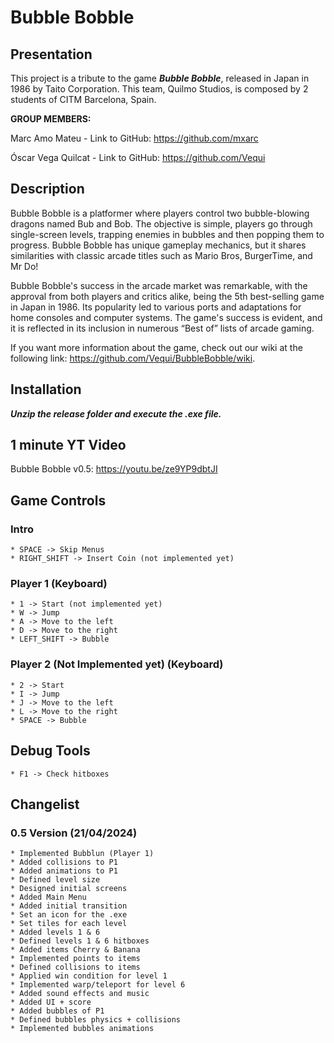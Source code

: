 # Bubble Bobble
## Presentation 
This project is a tribute to the game **_Bubble Bobble_**, released in Japan in 1986 by Taito Corporation. This team, Quilmo Studios, is composed by 2 students of CITM Barcelona, Spain.

**GROUP MEMBERS:**

Marc Amo Mateu - Link to GitHub: https://github.com/mxarc

Óscar Vega Quilcat - Link to GitHub: https://github.com/Vequi

## Description

Bubble Bobble is a platformer where players control two bubble-blowing dragons named Bub and Bob. The objective is simple, players go through single-screen levels, trapping enemies in bubbles and then popping them to progress. Bubble Bobble has unique gameplay mechanics, but it shares similarities with classic arcade titles such as Mario Bros, BurgerTime, and Mr Do!

Bubble Bobble's success in the arcade market was remarkable, with the approval from both players and critics alike, being the 5th best-selling game in Japan in 1986. Its popularity led to various ports and adaptations for home consoles and computer systems. The game's success is evident, and it is reflected in its inclusion in numerous “Best of” lists of arcade gaming.

If you want more information about the game, check out our wiki at the following link: https://github.com/Vequi/BubbleBobble/wiki.

## Installation
**_Unzip the release folder and execute the .exe file._**

## 1 minute YT Video

Bubble Bobble v0.5: https://youtu.be/ze9YP9dbtJI

## Game Controls
### Intro    
    * SPACE -> Skip Menus
    * RIGHT_SHIFT -> Insert Coin (not implemented yet)   
### Player 1 (Keyboard)
    * 1 -> Start (not implemented yet)
    * W -> Jump
    * A -> Move to the left
    * D -> Move to the right
    * LEFT_SHIFT -> Bubble

### Player 2 (Not Implemented yet) (Keyboard)
    * 2 -> Start
    * I -> Jump
    * J -> Move to the left
    * L -> Move to the right
    * SPACE -> Bubble
    
## Debug Tools
    * F1 -> Check hitboxes

## Changelist
    
### 0.5 Version (21/04/2024)
    * Implemented Bubblun (Player 1)
    * Added collisions to P1
    * Added animations to P1
    * Defined level size
    * Designed initial screens
    * Added Main Menu
    * Added initial transition
    * Set an icon for the .exe
    * Set tiles for each level
    * Added levels 1 & 6
    * Defined levels 1 & 6 hitboxes
    * Added items Cherry & Banana
    * Implemented points to items
    * Defined collisions to items
    * Applied win condition for level 1
    * Implemented warp/teleport for level 6
    * Added sound effects and music
    * Added UI + score
    * Added bubbles of P1
    * Defined bubbles physics + collisions
    * Implemented bubbles animations
    
    
    
